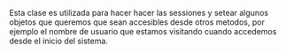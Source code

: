 Esta clase es utilizada para hacer hacer las sessiones y setear algunos objetos que queremos que sean accesibles desde otros metodos, por ejemplo el nombre de usuario que estamos visitando cuando accedemos desde el inicio del sistema. 